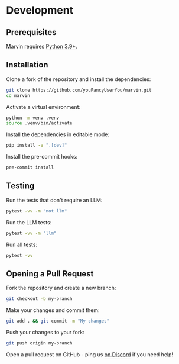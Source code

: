 # Development

## Prerequisites
Marvin requires [Python 3.9+](https://www.python.org/downloads/).

## Installation
Clone a fork of the repository and install the dependencies:
```bash
git clone https://github.com/youFancyUserYou/marvin.git
cd marvin
```

Activate a virtual environment:
```bash
python -m venv .venv
source .venv/bin/activate
```

Install the dependencies in editable mode:
```bash
pip install -e ".[dev]"
```

Install the pre-commit hooks:
```bash
pre-commit install
```

## Testing
Run the tests that don't require an LLM:
```bash
pytest -vv -m "not llm"
```

Run the LLM tests:
```bash
pytest -vv -m "llm"
```

Run all tests:
```bash
pytest -vv
```

## Opening a Pull Request
Fork the repository and create a new branch:
```bash
git checkout -b my-branch
```

Make your changes and commit them:
```bash
git add . && git commit -m "My changes"
```

Push your changes to your fork:
```bash
git push origin my-branch
```

Open a pull request on GitHub - ping us [on Discord](https://discord.gg/Kgw4HpcuYG) if you need help!